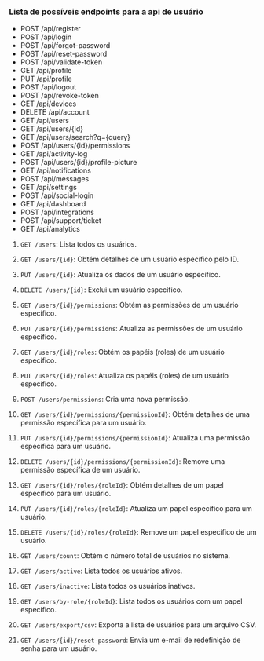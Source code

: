 ### Lista de possíveis endpoints para a api de usuário

- POST /api/register
- POST /api/login
- POST /api/forgot-password
- POST /api/reset-password
- POST /api/validate-token
- GET /api/profile
- PUT /api/profile
- POST /api/logout
- POST /api/revoke-token
- GET /api/devices
- DELETE /api/account
- GET /api/users
- GET /api/users/{id}
- GET /api/users/search?q={query}
- POST /api/users/{id}/permissions
- GET /api/activity-log
- POST /api/users/{id}/profile-picture
- GET /api/notifications
- POST /api/messages
- GET /api/settings
- POST /api/social-login
- GET /api/dashboard
- POST /api/integrations
- POST /api/support/ticket
- GET /api/analytics

1. `GET /users`: Lista todos os usuários.
2. `GET /users/{id}`: Obtém detalhes de um usuário específico pelo ID.
3. `PUT /users/{id}`: Atualiza os dados de um usuário específico.
4. `DELETE /users/{id}`: Exclui um usuário específico.

5. `GET /users/{id}/permissions`: Obtém as permissões de um usuário específico.
6. `PUT /users/{id}/permissions`: Atualiza as permissões de um usuário específico.
7. `GET /users/{id}/roles`: Obtém os papéis (roles) de um usuário específico.
8. `PUT /users/{id}/roles`: Atualiza os papéis (roles) de um usuário específico.

9. `POST /users/permissions`: Cria uma nova permissão.
10. `GET /users/{id}/permissions/{permissionId}`: Obtém detalhes de uma permissão específica para um usuário.
11. `PUT /users/{id}/permissions/{permissionId}`: Atualiza uma permissão específica para um usuário.
12. `DELETE /users/{id}/permissions/{permissionId}`: Remove uma permissão específica de um usuário.
13. `GET /users/{id}/roles/{roleId}`: Obtém detalhes de um papel específico para um usuário.
14. `PUT /users/{id}/roles/{roleId}`: Atualiza um papel específico para um usuário.
15. `DELETE /users/{id}/roles/{roleId}`: Remove um papel específico de um usuário.

16. `GET /users/count`: Obtém o número total de usuários no sistema.
17. `GET /users/active`: Lista todos os usuários ativos.
18. `GET /users/inactive`: Lista todos os usuários inativos.

19. `GET /users/by-role/{roleId}`: Lista todos os usuários com um papel específico.
20. `GET /users/export/csv`: Exporta a lista de usuários para um arquivo CSV.
21. `GET /users/{id}/reset-password`: Envia um e-mail de redefinição de senha para um usuário.
